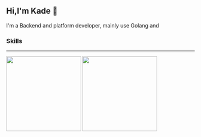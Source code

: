 ## Hi,I'm Kade 👏

I'm a Backend and platform developer, mainly use Golang and 

### Skills



---

<a href="https://github.com/anuraghazra/github-readme-stats">
    <img height=200  align="left" src="https://github-readme-stats.vercel.app/api/top-langs/?username=prefect12&theme=outrun&layout=compact&" />
</a>
<a href="https://github.com/anuraghazra/convoychat">
  <img height=200  align="left" src="https://github-readme-stats.vercel.app/api?username=prefect12&show_icons=true&theme=outrun" />
</a>
